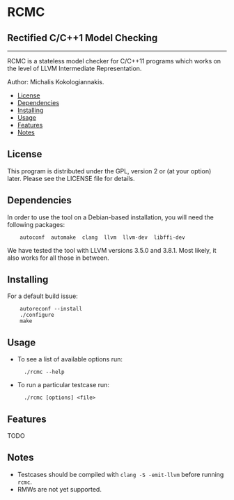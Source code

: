 RCMC
=====
Rectified C/C++1 Model Checking
-------------------------------

---

RCMC is a stateless model checker for C/C++11 programs which works on the
level of LLVM Intermediate Representation. 

Author: Michalis Kokologiannakis.

* [License](#license)
* [Dependencies](#dependencies)
* [Installing](#installing)
* [Usage](#usage)
* [Features](#features)
* [Notes](#notes)

<a name="license">License</a>
-----------------------------

This program is distributed under the GPL, version 2 or (at your option) 
later. Please see the LICENSE file for details.

<a name="dependencies">Dependencies</a>
---------------------------------------

In order to use the tool on a Debian-based installation, you will need the
following packages:

		autoconf  automake  clang  llvm  llvm-dev  libffi-dev

We have tested the tool with LLVM versions 3.5.0 and 3.8.1.
Most likely, it also works for all those in between.

<a name="installing">Installing</a>
----------------------------------

For a default build issue:

		autoreconf --install
		./configure
		make

<a name="usage">Usage</a>
-------------------------

* To see a list of available options run:

		./rcmc --help
		
* To run a particular testcase run:

		./rcmc [options] <file>

<a name="features">Features</a>
-------------------------------

TODO

<a name="notes">Notes</a>
------------------------

* Testcases should be compiled with `clang -S -emit-llvm` before running `rcmc`.
* RMWs are not yet supported.
